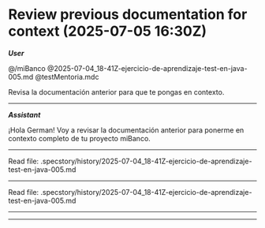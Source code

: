<!-- Generated by SpecStory -->

# Review previous documentation for context (2025-07-05 16:30Z)

_**User**_

@/miBanco @2025-07-04_18-41Z-ejercicio-de-aprendizaje-test-en-java-005.md @testMentoria.mdc 

Revisa la documentación anterior para que te pongas en contexto.

---

_**Assistant**_

¡Hola German! Voy a revisar la documentación anterior para ponerme en contexto completo de tu proyecto miBanco.


---

Read file: .specstory/history/2025-07-04_18-41Z-ejercicio-de-aprendizaje-test-en-java-005.md

---

Read file: .specstory/history/2025-07-04_18-41Z-ejercicio-de-aprendizaje-test-en-java-005.md

---



---

